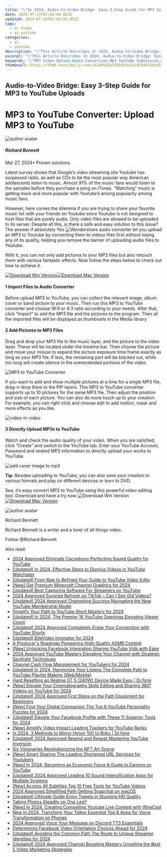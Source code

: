 ```yaml
---
title: "\"In 2024, Audio-to-Video Bridge  Easy 3-Step Guide for MP3 to YouTube Uploads\""
date: 2024-07-13T01:03:04.053Z
updated: 2024-07-14T01:03:04.053Z
tags:
  - ai video
  - ai youtube
categories:
  - ai
  - youtube
description: "\"This Article Describes In 2024, Audio-to-Video Bridge: Easy 3-Step Guide for MP3 to YouTube Uploads\""
excerpt: "\"This Article Describes In 2024, Audio-to-Video Bridge: Easy 3-Step Guide for MP3 to YouTube Uploads\""
keywords: "\"MP3 Video Upload,Audio Conversion,Mp3 Youtube Submission,AV Bridge Guide,Easy Media Conversion,Audio-to-Video Converter,YouTube MP3 Upload Tutorial\""
thumbnail: https://thmb.techidaily.com/cd1e0583a3f82954a7a1df94033dc0576cc47353ebb15c30e049205c45a363ba.jpg
---
```


## Audio-to-Video Bridge: Easy 3-Step Guide for MP3 to YouTube Uploads

# MP3 to YouTube Converter: Upload MP3 to YouTube

![author avatar](https://images.wondershare.com/filmora/article-images/richard-bennett.jpg)

##### Richard Bennett

 Mar 27, 2024• Proven solutions

 Latest survey shows that Google’s video streaming site Youtube has surpassed radio, as well as CDs to be the most popular way American adolescents listen to music. Almost 91% of the music fans would listen to the samples before they purchase a song on iTunes. “Watching” music is getting more and more popular with Youtube’s arising popularity among music fans.

 However, here comes the dilemma if you are trying to share your favorite music list with your friends on Youtube since Youtube is not designed to host files that are purely audio. Only video files are allowed to be uploaded to its server. Despite all this, is there a safe and easy solution to this issue? The answer if absolutely Yes ![Wondershare audio converter](https://tools.techidaily.com/wondershare/filmora/download/) let you upload an MP3 to Youtube by converting them to videos files first without losing any of its quality, helping you remove the barrier of uploading audio files to Youtube.

 With it, you can not only add pictures to your MP3 files but also retouch them with various fantastic effects. Now follow the steps below to check out how to achieve it.

[![Download Win Version](https://images.wondershare.com/filmora/guide/download-btn-win.jpg)](https://tools.techidaily.com/wondershare/filmora/download/)[![Download Mac Version](https://images.wondershare.com/filmora/guide/download-btn-mac.jpg)](https://tools.techidaily.com/wondershare/filmora/download/)

#### 1 Import Files to Audio Converter

 Before upload MP3 to YouTube, you can collect the relevant image, album cover or band picture to your music. Then run this MP3 to YouTube converter and choose 16:9 or 4:3 ratio according to your needs. After that, click “Import” to add the MP3 file and the pictures to the program. Then all the imported files will be displayed as thumbnails in the Media library.

#### 2 Add Pictures to MP3 Files

 Drag and drop your MP3 file to the music layer, and the picture to the video layer. These will be located under the timeline bar. Then choose the picture and move your mouse to expand the picture exposure time frame exactly as long as your MP3 file. If less, the remaining part will be blacked out, while too long will create silence in the overextended portions of the video.

![MP3 to YouTube Converter](https://images.wondershare.com/images/multimedia/video-editor/add-picture-to-music.jpg)

 If you want to add and show multiple pictures at a time for a single MP3 file, drag-n-drop them to the PIP layers. This MP3 to YouTube converter supports up to 10 pictures for the same MP3 file. Then adjust the position and size of each picture. You can also do more touch up to your creation. For example, you can right click and choose edit to add motion, mask and more effects as you like.

![video-in-video](https://images.wondershare.com/images/multimedia/video-editor/video-in-video.jpg)

#### 3 Directly Upload MP3s to YouTube

 Watch and check the audio quality of your video. When you are satisfied, click “Create” and switch to the YouTube tab. Enter your YouTube Account, Password and related MP3 information to directly upload your works to YouTube.

![add cover image to mp3](https://images.wondershare.com/images/multimedia/video-editor/apple-device.jpg)

**Tip:**
Besides uploading to YouTube, you can also save your creation to various formats and play on different devices or burn to DVD.

 See, it’s easy convert MP3 to YouTube using this powerful video editing tool. Download and have a try now ![![Download Win Version](https://images.wondershare.com/filmora/guide/download-btn-win.jpg)](https://tools.techidaily.com/wondershare/filmora/download/)[![Download Mac Version](https://images.wondershare.com/filmora/guide/download-btn-mac.jpg)](https://tools.techidaily.com/wondershare/filmora/download/)

![author avatar](https://images.wondershare.com/filmora/article-images/richard-bennett.jpg)

Richard Bennett

Richard Bennett is a writer and a lover of all things video.

Follow @Richard Bennett


<ins class="adsbygoogle"
     style="display:block"
     data-ad-format="autorelaxed"
     data-ad-client="ca-pub-7571918770474297"
     data-ad-slot="1223367746"></ins>



<ins class="adsbygoogle"
     style="display:block"
     data-ad-client="ca-pub-7571918770474297"
     data-ad-slot="8358498916"
     data-ad-format="auto"
     data-full-width-responsive="true"></ins>



<span class="atpl-alsoreadstyle">Also read:</span>
<div><ul>
<li><a href="https://youtube-videos.techidaily.com/2024-approved-eliminate-cacophony-perfecting-sound-quality-for-youtube/"><u>2024 Approved  Eliminate Cacophony  Perfecting Sound Quality for YouTube</u></a></li>
<li><a href="https://youtube-zero.techidaily.com/ed-in-2024-effective-steps-to-dismiss-videos-in-youtube-watchlater/"><u>[Updated] In 2024, Effective Steps to Dismiss Videos in YouTube Watchlater</u></a></li>
<li><a href="https://youtube-zero.techidaily.com/ed-from-raw-to-refined-your-guide-to-youtube-video-edits/"><u>[Updated] From Raw to Refined  Your Guide to YouTube Video Edits</u></a></li>
<li><a href="https://youtube-zero.techidaily.com/et-premium-minecraft-channel-graphics-for-2024/"><u>[New] Get Premium Minecraft Channel Graphics for 2024</u></a></li>
<li><a href="https://youtube-zero.techidaily.com/ed-best-capturing-software-for-streamers-on-youtube/"><u>[Updated] Best Capturing Software For Streamers on YouTube</u></a></li>
<li><a href="https://tiktok-clips.techidaily.com/2024-approved-surprise-refresh-on-tiktok-can-i-see-old-videos/"><u>2024 Approved  Surprise Refresh on TikTok – Can I See Old Videos?</u></a></li>
<li><a href="https://youtube-zero.techidaily.com/ed-2024-approved-channeling-success-navigating-the-new-youtube-membership-model/"><u>[Updated] 2024 Approved  Channeling Success  Navigating the New YouTube Membership Model</u></a></li>
<li><a href="https://youtube-zero.techidaily.com/ify-your-path-to-youtube-short-mastery-for-2024/"><u>Simplify Your Path to YouTube Short Mastery for 2024</u></a></li>
<li><a href="https://youtube-zero.techidaily.com/ed-in-2024-the-premier-16-youtube-openings-elevating-viewer-count/"><u>[Updated] In 2024, The Premier 16 YouTube Openings Elevating Viewer Count</u></a></li>
<li><a href="https://youtube-zero.techidaily.com/ed-2024-approved-completely-erase-your-connection-with-youtube-shorts/"><u>[Updated] 2024 Approved  Completely Erase Your Connection with YouTube Shorts</u></a></li>
<li><a href="https://youtube-zero.techidaily.com/ed-bitevideo-innovator-for-2024/"><u>[Updated] BiteVideo Innovator for 2024</u></a></li>
<li><a href="https://youtube-zero.techidaily.com/ducers-roadmap-pioneering-high-quality-asmr-content/"><u>A Producer's Roadmap  Pioneering High-Quality ASMR Content</u></a></li>
<li><a href="https://youtube-zero.techidaily.com/nlocking-facebook-integration-sharing-youtube-vids-with-ease/"><u>[New] Unlocking Facebook Integration  Sharing YouTube Vids with Ease</u></a></li>
<li><a href="https://youtube-zero.techidaily.com/approved-youtube-mastery-elevating-your-channel-with-strategic-spotlight-techniques/"><u>2024 Approved  YouTube Mastery  Elevating Your Channel with Strategic Spotlight Techniques</u></a></li>
<li><a href="https://youtube-zero.techidaily.com/el-cash-flow-management-for-youtubers-for-2024/"><u>Channel Cash Flow Management for YouTubers for 2024</u></a></li>
<li><a href="https://youtube-zero.techidaily.com/ed-in-2024-harmonize-your-listens-the-complete-path-to-youtube-playlist-making-webmobile/"><u>[Updated] In 2024, Harmonize Your Listens  The Complete Path to YouTube Playlist Making (Web/Mobile)</u></a></li>
<li><a href="https://techidaily.com/hard-resetting-an-realme-gt-5-240w-device-made-easy-drfone-by-drfone-reset-android-reset-android/"><u>Hard Resetting an Realme GT 5 (240W) Device Made Easy | Dr.fone</u></a></li>
<li><a href="https://facebook-video-share.techidaily.com/new-elevate-your-cinematography-skills-editing-and-sharing-360-videos-on-youtube-for-2024/"><u>[New] Elevate Your Cinematography Skills  Editing and Sharing 360° Videos on YouTube for 2024</u></a></li>
<li><a href="https://eaxpv-info.techidaily.com/updated-2024-approved-first-steps-on-the-path-equipment-for-beginners/"><u>[Updated] 2024 Approved  First Steps on the Path  Equipment for Beginners</u></a></li>
<li><a href="https://youtube-zero.techidaily.com/ind-your-digital-companion-the-top-6-youtube-personality-puzzles-for-2024/"><u>[New] Find Your Digital Companion  The Top 6 YouTube Personality Puzzles for 2024</u></a></li>
<li><a href="https://facebook-video-recording.techidaily.com/updated-elevate-your-facebook-profile-with-these-11-superior-tools-for-2024/"><u>[Updated] Elevate Your Facebook Profile with These 11 Superior Tools for 2024</u></a></li>
<li><a href="https://youtube-zero.techidaily.com/mplify-video-impact-leading-trackers-for-youtube-ranks/"><u>[New] Amplify Video Impact  Leading Trackers for YouTube Ranks</u></a></li>
<li><a href="https://screen-mirror.techidaily.com/in-2024-3-methods-to-mirror-honor-100-to-roku-drfone-by-drfone-android/"><u>In 2024, 3 Methods to Mirror Honor 100 to Roku | Dr.fone</u></a></li>
<li><a href="https://youtube-zero.techidaily.com/ed-2024-approved-rewind-and-repeat-mastering-youtube-inversion/"><u>[Updated] 2024 Approved  Rewind and Repeat  Mastering YouTube Inversion</u></a></li>
<li><a href="https://extra-information.techidaily.com/six-visionaries-revolutionizing-the-nft-art-scene/"><u>Six Visionaries Revolutionizing the NFT Art Scene</u></a></li>
<li><a href="https://youtube-zero.techidaily.com/mart-sharing-the-leading-shortened-url-services-for-youtubers/"><u>[New] Smart Sharing  The Leading Shortened URL Services for Youtubers</u></a></li>
<li><a href="https://youtube-zero.techidaily.com/n-2024-becoming-an-economic-force-a-guide-to-earning-on-youtube/"><u>[New] In 2024, Becoming an Economic Force  A Guide to Earning on YouTube</u></a></li>
<li><a href="https://youtube-zero.techidaily.com/ed-2024-approved-leading-10-sound-intensification-apps-for-multiple-systems/"><u>[Updated] 2024 Approved  Leading 10 Sound Intensification Apps for Multiple Systems</u></a></li>
<li><a href="https://youtube-zero.techidaily.com/ccess-all-subtitles-top-10-free-tools-for-youtube-videos/"><u>[New] Access All Subtitles  Top 10 Free Tools for YouTube Videos</u></a></li>
<li><a href="https://snapchat-videos.techidaily.com/2024-approved-simplified-path-getting-snapchat-on-macos/"><u>2024 Approved  Simplified Path  Getting Snapchat on macOS</u></a></li>
<li><a href="https://twitter-videos.techidaily.com/updated-ultimate-guide-enjoy-tweets-in-stunning-hd-quality/"><u>[Updated] Ultimate Guide  Enjoy Tweets in Stunning HD Quality</u></a></li>
<li><a href="https://youtube-zero.techidaily.com/g-photos-steadily-on-one-leg/"><u>Taking Photos Steadily on One Leg?</u></a></li>
<li><a href="https://youtube-zero.techidaily.com/n-2024-creating-compelling-youtube-live-content-with-wirecast/"><u>[New] In 2024, Creating Compelling Youtube Live Content with WireCast</u></a></li>
<li><a href="https://voice-adjusting.techidaily.com/new-in-2024-transform-your-talker-essential-top-6-apps-for-voice-transformation-on-phones/"><u>New In 2024, Transform Your Talker Essential Top 6 Apps for Voice Transformation on Phones</u></a></li>
<li><a href="https://discord-videos.techidaily.com/2024-approved-voice-your-message-on-discord-tts-essentials/"><u>2024 Approved  Voice Your Message on Discord  TTS Essentials</u></a></li>
<li><a href="https://facebook-video-recording.techidaily.com/determining-facebook-video-orientation-choices-ahead-for-2024/"><u>Determining Facebook Video Orientation  Choices Ahead for 2024</u></a></li>
<li><a href="https://youtube-zero.techidaily.com/ed-avoiding-the-common-path-the-route-to-unique-streamer-identities-for-2024/"><u>[Updated] Avoiding the Common Path  The Route to Unique Streamer Identities for 2024</u></a></li>
<li><a href="https://youtube-zero.techidaily.com/ed-2024-approved-channel-boosting-mastery-unveiling-the-best-5-video-marketing-strategies/"><u>[Updated] 2024 Approved  Channel Boosting Mastery  Unveiling the Best 5 Video Marketing Strategies</u></a></li>
</ul></div>
